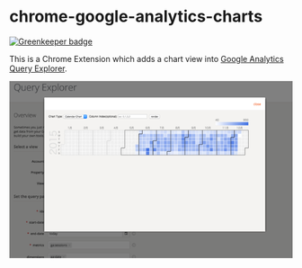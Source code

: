# chrome-google-analytics-charts

[![Greenkeeper badge](https://badges.greenkeeper.io/Quramy/chrome-google-analytics-charts.svg)](https://greenkeeper.io/)

This is a Chrome Extension which adds a chart view into [Google Analytics Query Explorer](https://ga-dev-tools.appspot.com/query-explorer).

![capture](capture_640x400.png)
